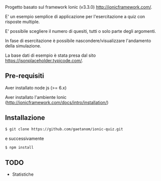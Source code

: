 Progetto basato sul framework Ionic (v3.3.0) http://ionicframework.com/.

E' un esempio semplice di applicazione per l'esercitazione a quiz con risposte multiple.

E' possibile scegliere il numero di quesiti, tutti o solo parte degli argomenti.

In fase di esercitazione è possibile nascondere/visualizzare l'andamento della simulazione.

La base dati di esempio è stata presa dal sito https://jsonplaceholder.typicode.com/.

## Pre-requisiti

Aver installato node js (>= 6.x)

Aver installato l'ambiente Ionic (http://ionicframework.com/docs/intro/installation/)

## Installazione

```bash
$ git clone https://github.com/gaetanom/ionic-quiz.git
```

e successivamente 

```bash
$ npm install
```

## TODO

- Statistiche
